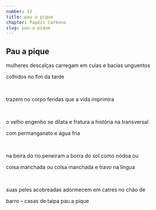 ```yaml
---
number: 12
title: pau a pique
chapter: Papéis Carbono
slug: pau-a-pique
---
```


## **Pau a pique**

mulheres descalças carregam em cuias e bacias unguentos

colhidos no fim da tarde

&nbsp;

trazem no corpo feridas que a vida imprimira

&nbsp;

o velho engenho se dilata e fratura a história na transversal

com permanganato e água fria

&nbsp;

na beira do rio peneiram a borra do sol como nódoa ou

coisa manchada ou coisa manchada e travo na língua

&nbsp;

suas peles acobreadas adormecem em catres no chão de

barro – casas de taipa pau a pique
